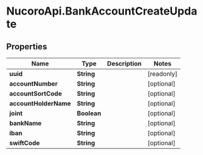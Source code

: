 # NucoroApi.BankAccountCreateUpdate

## Properties

Name | Type | Description | Notes
------------ | ------------- | ------------- | -------------
**uuid** | **String** |  | [readonly] 
**accountNumber** | **String** |  | [optional] 
**accountSortCode** | **String** |  | [optional] 
**accountHolderName** | **String** |  | [optional] 
**joint** | **Boolean** |  | [optional] 
**bankName** | **String** |  | [optional] 
**iban** | **String** |  | [optional] 
**swiftCode** | **String** |  | [optional] 


